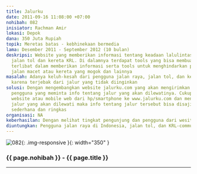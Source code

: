 ```yaml
---
title: Jalurku
date: 2011-09-16 11:08:00 +07:00
nohibah: 082
inisiator: Rachman Amir
lokasi: Depok
dana: 350 Juta Rupiah
topik: Meretas batas - kebhinekaan bermedia
lama: Desember 2011 - September 2012 (10 bulan)
deskripsi: Website yang memberikan informasi tentang keadaan lalulintas jalan raya,
  jalan tol dan kereta KRL. Di dalamnya terdapat tools yang bisa membuat para pengguna
  terlibat dalam memberikan informasi serta tools untuk menghindarkan pengguna dari
  jalan macet atau kereta yang mogok dan lainnya
masalah: Adanya keluh-kesah dari pengguna jalan raya, jalan tol, dan kereta KRL terutama
  karena terjebak dari jalur yang tidak diinginkan
solusi: Dengan mengembangkan website jalurku.com yang akan mengirimkan pesan kepada
  pengguna yang meminta info tentang jalur yang akan dilewatinya. Cukup dengan mengakses
  website atau mobile web dari hp/smartphone ke www.jalurku.com dan mengetikkan nama
  jalur yang akan dilewati maka info tentang jalur tersebut bisa disajikan dengan
  sederhana dan ringkas
organisasi: NA
keberhasilan: Dengan melihat tingkat pengunjung dan pengguna dari wesite ini
diuntungkan: Pengguna jalan raya di Indonesia, jalan tol, dan KRL-commuter Jabodetabek
---
```


![082](/static/img/hibahcmb/082.png){: .img-responsive }{: width="350" }

### {{ page.nohibah }} - {{ page.title }}

---
